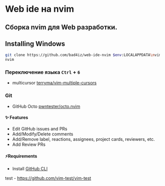 # Web ide на nvim
## Сборка nvim для Web разработки.


## Installing Windows
```bash
git clone https://github.com/bad4iz/web-ide-nvim $env:LOCALAPPDATA\nvim
nvim
```

### Переключение языка `Ctrl` + `6`


- multicursor [terryma/vim-multiple-cursors](https://github.com/terryma/vim-multiple-cursors)

### Git
- GitHub Octo [pwntester/octo.nvim](https://github.com/pwntester/octo.nvim)

#### ✨ Features

- Edit GitHub issues and PRs
- Add/Modify/Delete comments
- Add/Remove label, reactions, assignees, project cards, reviewers, etc.
- Add Review PRs
#### ⚡️Requirements

- Install [GitHub CLI](https://cli.github.com/)



test - https://github.com/vim-test/vim-test
